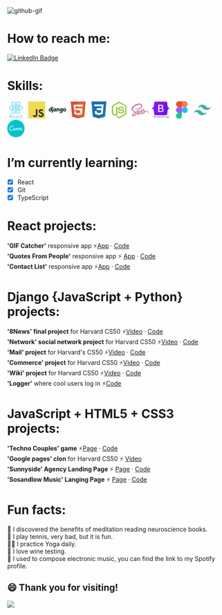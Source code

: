 ![github-gif](https://user-images.githubusercontent.com/83608710/188137362-560cce73-712e-4f37-9fb7-f6b1f9ba6b79.gif)


<!--
[Linkedin](https://www.linkedin.com/in/javier-allvarez-garc%C3%ADa-07783a111/) | [CodePen](https://codepen.io/javierallvarez)  
-->

# How to reach me: 
<a href="https://www.linkedin.com/in/javier-allvarez-garc%C3%ADa-07783a111/">
  <img src="https://img.shields.io/badge/LinkedIn-blue?style=for-the-badge&logo=linkedin&logoColor=white" alt="LinkedIn Badge"/>
</a>

# Skills:
<div>

  <img src="https://github.com/devicons/devicon/blob/master/icons/react/react-original-wordmark.svg" title="React" alt="React" width="40" height="40"/>&nbsp;
   <img src="https://github.com/devicons/devicon/blob/master/icons/javascript/javascript-original.svg" title="JavaScript" alt="JavaScript" width="40" height="40"/>&nbsp;
   <img src="https://github.com/devicons/devicon/blob/master/icons/django/django-plain-wordmark.svg" title="Django" alt="Django" width="40" height="40"/>&nbsp;
   <img src="https://github.com/devicons/devicon/blob/master/icons/html5/html5-original.svg" title="HTML5" alt="HTML" width="40" height="40"/>&nbsp;
   <img src="https://github.com/devicons/devicon/blob/master/icons/css3/css3-plain.svg"  title="CSS3" alt="CSS" width="40" height="40"/>&nbsp;
   <img src="https://github.com/devicons/devicon/blob/master/icons/nodejs/nodejs-original.svg" title="NodeJS" alt="NodeJS" width="40" height="40"/>&nbsp;
   <img src="https://github.com/devicons/devicon/blob/master/icons/sass/sass-original.svg" title="sass" alt="sass" width="40" height="40"/>&nbsp;
   <img src="https://github.com/devicons/devicon/blob/master/icons/bootstrap/bootstrap-original-wordmark.svg" title="bootstrap" alt="bootstrap" width="40" height="40"/>&nbsp;
   <img src="https://github.com/devicons/devicon/blob/master/icons/figma/figma-original.svg" title="figma" alt="figma" width="40" height="40"/>&nbsp;
   <img src="https://github.com/devicons/devicon/blob/master/icons/tailwindcss/tailwindcss-plain.svg" title="tailwind" alt="figma" width="40" height="40"/>&nbsp;
   <img src="https://github.com/devicons/devicon/blob/master/icons/canva/canva-original.svg" title="Canva" alt="Canva" width="40" height="40"/>&nbsp;
   
</div>

# I’m currently learning:
- [x] React  
- [x] Git  
- [x] TypeScript

# React projects:
**'GIF Catcher'**  responsive app ⚡[App](https://gifcatcher.netlify.app/) · [Code](https://github.com/javierallvarez/gif-catcher-react)  
**'Quotes From People'**  responsive app ⚡ [App](https://quotesfrompeople.netlify.app/)  · [Code](https://github.com/javierallvarez/quotes-people-react)  
**'Contact List'**  responsive app ⚡[App](https://react-contact-list-three.vercel.app/) · [Code](https://github.com/javierallvarez/reactContactList)     


#  Django {JavaScript + Python} projects: 
**'8News' final project** for Harvard CS50  ⚡[Video](https://www.youtube.com/watch?v=3VnyH0xtQ9A&t=93s) · [Code](https://github.com/javierallvarez/cs50-final-project)  
**'Network' social network project** for Harvard CS50 ⚡[Video](https://www.youtube.com/watch?v=ZaTCt1RsZms) · [Code](https://github.com/javierallvarez/cs50-social-network)    
**'Mail' project** for Harvard's CS50      ⚡️[Video](https://www.youtube.com/watch?v=enn_822gmMM) · [Code](https://github.com/javierallvarez/cs50-mail-project)  
**'Commerce' project** for Harvard CS50   ⚡️[Video](https://www.youtube.com/watch?v=551MG1SBFHc) · [Code](https://github.com/javierallvarez/cs50-commerce)  
**'Wiki' project** for Harvard CS50       ⚡️[Video](https://www.youtube.com/watch?v=dizGtDMy27k) · [Code](https://github.com/javierallvarez/wiki_project)  
**'Logger'** where cool users log in ⚡[Code](https://github.com/javierallvarez/logger)  


# JavaScript + HTML5 + CSS3 projects: 
**'Techno Couples' game** ⚡️[Page](https://javierallvarez.github.io/technoCouples/) · [Code](https://github.com/javierallvarez/technoCouples)  
**'Google pages' clon** for Harvard CS50  ⚡  [Video](https://www.youtube.com/watch?v=g0lFQQ1MBLI)  
**'Sunnyside' Agency Landing Page** ⚡  [Page](https://sunnyside-agency-landing-page-main-javierallvarez.vercel.app/) · [Code](https://github.com/javierallvarez/sunnyside-agency-landing-page-main)  
**'Sosandlow Music' Langing Page** ⚡  [Page](https://javierallvarez.github.io/sosandlow-landing-page/) · [Code](https://github.com/javierallvarez/sosandlow-landing-page)

# Fun facts:  
🧠 I discovered the benefits of meditation reading neuroscience books.  
🎾 I play tennis, very bad, but it is fun.  
🧘‍♂️ I practice Yoga daily.  
🍷 I love wine testing.  
🎹 I used to compose electronic music, you can find the link to my Spotify profile.  


## 😄 Thank you for visiting!

![](https://komarev.com/ghpvc/?username=javierallvarez&style=for-the-badge)

<!--
**javierallvarez/javierallvarez** is a ✨ _special_ ✨ repository because its `README.md` (this file) appears on your GitHub profile.

Here are some ideas to get you started:

- 🔭 I’m currently working on ...
- 🌱 I’m currently learning ...
- 👯 I’m looking to collaborate on ...
- 🤔 I’m looking for help with ...
- 💬 Ask me about ...
- 📫 How to reach me: ...
- 😄 Pronouns: ...
- ⚡ Fun fact: ...
-->
